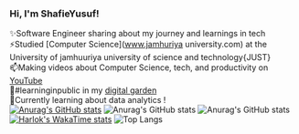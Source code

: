 
<!-- Level 1: Simple bio and stats -->
### Hi, I'm ShafieYusuf!
✨Software Engineer sharing about my journey and learnings in tech<br/>
⚡Studied [Computer Science](www.jamhuriya university.com) at the University of jamhuuriya university of science and technology{JUST}<br/> 
📫Making videos about Computer Science, tech, and productivity on [YouTube](https://www.youtube.com/@Shaafici_Official)<br/> 
💬#learninginpublic in my [digital garden](shaaficiyuusuf80@gmail.com)<br/>
🔭Currently learning about data analytics !<br/>
[![Anurag's GitHub stats](https://github-readme-stats.vercel.app/api?username=ShafieYusuf)](https://github.com/anuraghazra/github-readme-stats)
![Anurag's GitHub stats](https://github-readme-stats.vercel.app/api?username=ShafieYusuf&show=reviews,discussions_started,discussions_answered,prs_merged,prs_merged_percentage)
![Anurag's GitHub stats](https://github-readme-stats.vercel.app/api?username=ShafieYusuf&show_icons=true)
[![Harlok's WakaTime stats](https://github-readme-stats.vercel.app/api/wakatime?username=ffflabs)](https://github.com/ShafieYusuf/github-readme-stats)
![Top Langs](https://github-readme-stats.vercel.app/api/top-langs/?username=anuraghazra&layout=compact)
